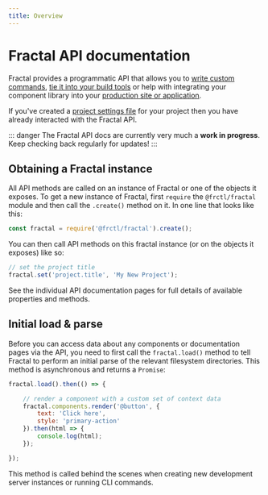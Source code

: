 ```yaml
---
title: Overview
---
```


# Fractal API documentation

Fractal provides a programmatic API that allows you to [write custom commands](../guide/cli/custom-commands.html), [tie it into your build tools](../guide/integration/build-tools.html) or help with integrating your component library into your [production site or application](../guide/integration/integrating-into-production.html).

If you've created a [project settings file](../guide/project-settings.html) for your project then you have already interacted with the Fractal API.

::: danger
The Fractal API docs are currently very much a <strong>work in progress</strong>. Keep checking back regularly for updates!
:::

## Obtaining a Fractal instance

All API methods are called on an instance of Fractal or one of the objects it exposes. To get a new instance of Fractal, first `require` the `@frctl/fractal` module and then call the `.create()` method on it. In one line that looks like this:

```js
const fractal = require('@frctl/fractal').create();
```

You can then call API methods on this fractal instance (or on the objects it exposes) like so:

```js
// set the project title
fractal.set('project.title', 'My New Project');
```

See the individual API documentation pages for full details of available properties and methods.

## Initial load & parse

Before you can access data about any components or documentation pages via the API, you need to first call the `fractal.load()` method to tell Fractal to perform an initial parse of the relevant filesystem directories. This method is asynchronous and returns a `Promise`:

```js
fractal.load().then(() => {

    // render a component with a custom set of context data
    fractal.components.render('@button', {
        text: 'Click here',
        style: 'primary-action'
    }).then(html => {
        console.log(html);
    });

});
```

This method is called behind the scenes when creating new development server instances or running CLI commands.
